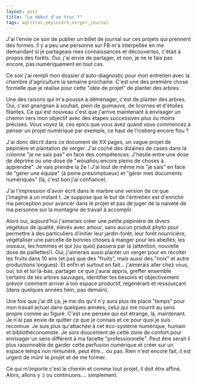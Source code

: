 ```yaml
---
layout: post
title: "Le début d'un truc ?"
tags: agritruc,pépinière,verger,journal
---
```


J'ai l'envie ce soir de publier un billet de journal sur ces projets qui prennent des formes. Il y a peu une personne sur FB m'a interpellée en me demandant si je partageais mes connaissances et découvertes, c'était à propos des forêts. Oui, j'ai envie de partager, et non, je ne le fais pas encore, pas numériquement en tout cas.

Ce soir j'ai rempli mon dossier d'auto-diagnostic pour mon entretien avec la chambre d'agriculture la semaine prochaine. C'est une des première chose formelle que je réalise pour cette "idée de projet" de planter des arbres. 

Une des raisons qui m'a poussé à déménager, c'est de planter des arbres. Oui, c'est gnangnan à souhait, plein de guimauve, de licornes et d'étoiles filantes. Ce qui est nouveau c'est que j'arrive maintenant à envisager un chemin vers mon objectif avec des étapes successives plus ou moins précises. Vous voyez là, ces epics que vous avez quand vous commencez à penser un projet numérique par exemple, ce haut de l'iceberg encore flou ?

J'ai donc décrit dans ce document de XX pages, un vague projet de pépinière et plantation de verger. J'ai coché des dizaines de cases dans la colonne "je ne sais pas" en face des compétences. J'hésite entre une dose de déprime ou une dose de "wouahou encore pleins de choses à apprendre". Je vais prendre la 2e ! J'ai tout de même mis "je sais" en face de "gérer une équipe" (à peine présomptueux) et "gérer mes documents numériques" (là, c'est bon j'ai confiance).

J'ai l'impression d'avoir écrit dans le marbre une version de ce que j'imagine à un instant t. Je suppose que le but de l'entretien est d'enrichir ma perception pour avancer dans le projet et pas de juger de la naïveté de ma personne sur la montagne de travail à accomplir.

Alors oui, aujourd'hui j'aimerais créer une petite pépinière de divers végétaux de qualité, élevés avec amour, sans aucun produit phyto pour permettre à des particuliers d'initier leur jardin-forêt, leur forêt nourricière, végétaliser une parcelle de bonnes choses à manger pour les abeilles, les oiseaux, les hommes et qui (ou quoi) passera par là (attention, nouvelle dose de paillettes!). Oui, j'aimerais aussi planter un verger pour en récolter les fruits dans 10 ans (et pas que des "fruits", mais aussi des "noix" et autre productions longues). Et enfin et surtout en fait... j'aimerais aller chez vous, oui, toi et toi là-bas, partager ce que j'aurai appris, greffer ensemble certains de tes arbres sauvages, identifier tes besoins et objectivement prévoir comment arriver à ton espace productif, régénérant et ressourçant (dans quelques années hein, pas demain).

Une fois que j'ai dit ça, je me dis qu'il n'y aura plus de place "temps" pour mon travail actuel dans quelques années, celui qui me nourrit au sens propre comme au figuré. C'est une pensée qui est étrange, là, maintenant. Je n'ai pas envie de quitter ce que je connais et ce pour quoi je suis reconnue. Je suis plus qu'attachée à cet éco-système numérique, humain et bibliothéconomiste. Je sors doucement de cette zone de confort pour envisager un sens différent à ma facette "professionnelle". Peut être serait il plus raisonnable de garder cette perfusion numérique et créer sur un espace temps non rémunéré, peut être... ou pas. Rien n'est encore fait, il est urgent de mûrir le projet et de me former.

Ce qui m'importe c'est le chemin et comme tout projet, il doit être affiné. Alors, allons y :) ou continuons.... simplement.